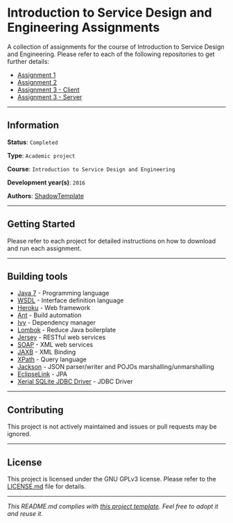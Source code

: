 # Introduction to Service Design and Engineering Assignments

A collection of assignments for the course of Introduction to Service Design 
and Engineering. Please refer to each of the following repositories to get 
further details:
* [Assignment 1](https://github.com/ShadowTemplate/introsde-2016-assignment-1)
* [Assignment 2](https://github.com/ShadowTemplate/introsde-2016-assignment-2)
* [Assignment 3 - Client](https://github.com/ShadowTemplate/introsde-2016-assignment-3-client) 
* [Assignment 3 - Server](https://github.com/ShadowTemplate/introsde-2016-assignment-3-server)

---
## Information

**Status**: `Completed`

**Type**: `Academic project`

**Course**: `Introduction to Service Design and Engineering`

**Development year(s)**: `2016`

**Authors**: [ShadowTemplate](https://github.com/ShadowTemplate)

---
## Getting Started

Please refer to each project for detailed instructions on how to download 
and run each assignment.

---
## Building tools

* [Java 7](http://www.oracle.com/technetwork/java/javase/downloads/jre7-downloads-1880261.html) - 
Programming language
* [WSDL](https://www.w3.org/TR/wsdl/) - Interface definition language
* [Heroku](https://www.heroku.com/) - Web framework
* [Ant](https://ant.apache.org/) - Build automation
* [Ivy](https://ant.apache.org/ivy/) - Dependency manager
* [Lombok](https://projectlombok.org/) - Reduce Java boilerplate
* [Jersey](https://jersey.github.io/) - RESTful web services
* [SOAP](https://www.w3.org/TR/soap/) - XML web services
* [JAXB](http://www.oracle.com/technetwork/articles/javase/index-140168.html) - 
XML Binding 
* [XPath](https://www.w3.org/TR/xpath-30/) - Query language 
* [Jackson](http://jackson.codehaus.org/Home) - JSON parser/writer and POJOs 
marshalling/unmarshalling
* [EclipseLink](https://www.eclipse.org/eclipselink/) - JPA
* [Xerial SQLite JDBC Driver](https://github.com/xerial/sqlite-jdbc) - JDBC 
Driver

---
## Contributing

This project is not actively maintained and issues or pull requests may be 
ignored.

---
## License

This project is licensed under the GNU GPLv3 license.
Please refer to the [LICENSE.md](LICENSE.md) file for details.

---
*This README.md complies with [this project template](
https://github.com/ShadowTemplate/project-template). Feel free to adopt it
and reuse it.*
